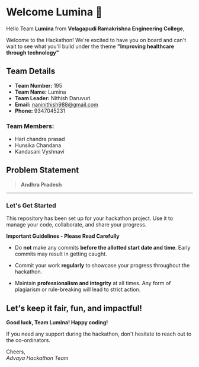 # Welcome Lumina 👋

Hello Team **Lumina** from **Velagapudi Ramakrishna Engineering College**,

Welcome to the Hackathon! We're excited to have you on board and can't wait to see what you'll build under the theme **"Improving healthcare through technology"** 

## Team Details

- **Team Number:** 195  
- **Team Name:** Lumina
- **Team Leader:** Nithish Daruvuri  
- **Email:** naninithish988@gmail.com  
- **Phone:** 9347045231  

### Team Members:
- Hari chandra prasad 
- Hunsika Chandana 
- Kandasani Vyshnavi 

## Problem Statement

> **Andhra Pradesh**

---

### Let's Get Started 

This repository has been set up for your hackathon project. Use it to manage your code, collaborate, and share your progress.

**Important Guidelines - Please Read Carefully**

- Do **not** make any commits **before the allotted start date and time**. Early commits may result in getting caught.
- Commit your work **regularly** to showcase your progress throughout the hackathon.

- Maintain **professionalism and integrity** at all times. Any form of plagiarism or rule-breaking will lead to strict action.

Let's keep it fair, fun, and impactful! 
---

**Good luck, Team Lumina! Happy coding!**

If you need any support during the hackathon, don't hesitate to reach out to the co-ordinators.

Cheers,  
_Advaya Hackathon Team_